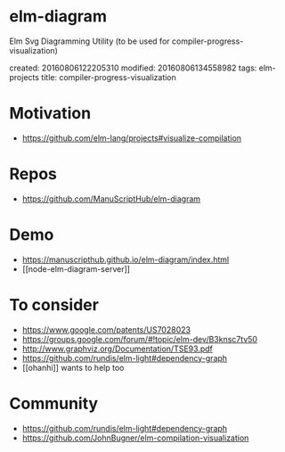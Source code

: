 # elm-diagram
Elm Svg Diagramming Utility (to be used for compiler-progress-visualization) 

created: 20160806122205310
modified: 20160806134558982
tags: elm-projects
title: compiler-progress-visualization

# Motivation
* https://github.com/elm-lang/projects#visualize-compilation

# Repos
* https://github.com/ManuScriptHub/elm-diagram

# Demo
* https://manuscripthub.github.io/elm-diagram/index.html
* [[node-elm-diagram-server]]

# To consider
* https://www.google.com/patents/US7028023
* https://groups.google.com/forum/#!topic/elm-dev/B3knsc7tv50
* http://www.graphviz.org/Documentation/TSE93.pdf
* https://github.com/rundis/elm-light#dependency-graph
* [[ohanhi]] wants to help too

# Community
* https://github.com/rundis/elm-light#dependency-graph
* https://github.com/JohnBugner/elm-compilation-visualization

